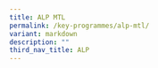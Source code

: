 ```yaml
---
title: ALP MTL
permalink: /key-programmes/alp-mtl/
variant: markdown
description: ""
third_nav_title: ALP
---
```

